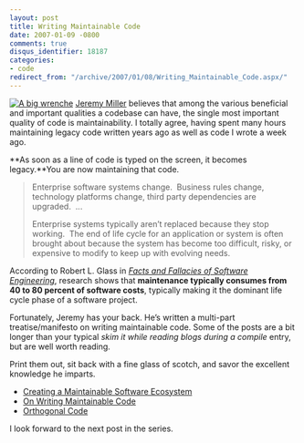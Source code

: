 ```yaml
---
layout: post
title: Writing Maintainable Code
date: 2007-01-09 -0800
comments: true
disqus_identifier: 18187
categories:
- code
redirect_from: "/archive/2007/01/08/Writing_Maintainable_Code.aspx/"
---
```


[![A big
wrenche](https://haacked.com/images/haacked_com/WindowsLiveWriter/WritingMaintainableCode_8727/496099_monkey_wrench_thumb%5B1%5D.jpg)](https://haacked.com/images/haacked_com/WindowsLiveWriter/WritingMaintainableCode_8727/496099_monkey_wrench%5B3%5D.jpg)
[Jeremy
Miller](http://codebetter.com/blogs/jeremy.miller/ "Jeremy Miller's Blog on CodeBetter Blogs")
believes that among the various beneficial and important qualities a
codebase can have, the single most important quality of code is
maintainability. I totally agree, having spent many hours maintaining
legacy code written years ago as well as code I wrote a week ago.

**As soon as a line of code is typed on the screen, it becomes
legacy.**You are now maintaining that code.

> Enterprise software systems change.  Business rules change, technology
> platforms change, third party dependencies are upgraded.  ...
>
> Enterprise systems typically aren’t replaced because they stop
> working.  The end of life cycle for an application or system is often
> brought about because the system has become too difficult, risky, or
> expensive to modify to keep up with evolving needs.

According to Robert L. Glass in [*Facts and Fallacies of Software
Engineering*](http://www.amazon.com/Facts-Fallacies-Software-Engineering-Robert/dp/0321117425 "Book on Amazon"),
research shows that **maintenance typically consumes from 40 to 80
percent of software costs**, typically making it the dominant life cycle
phase of a software project.

Fortunately, Jeremy has your back. He’s written a multi-part
treatise/manifesto on writing maintainable code. Some of the posts are a
bit longer than your typical *skim it while reading blogs during a
compile* entry, but are well worth reading.

Print them out, sit back with a fine glass of scotch, and savor the
excellent knowledge he imparts.

-   [Creating a Maintainable Software
    Ecosystem](http://codebetter.com/blogs/jeremy.miller/archive/2006/08/13/148258.aspx "Maintainable Software Ecosystem")
-   [On Writing Maintainable
    Code](http://codebetter.com/blogs/jeremy.miller/archive/2006/12/06/On-Writing-Maintainable-Code.aspx "Writing Maintainable Code")
-   [Orthogonal
    Code](http://codebetter.com/blogs/jeremy.miller/archive/2007/01/08/Orthogonal-Code.aspx?CommentPosted=true#commentmessage "Orthogonal Code")

I look forward to the next post in the series.

